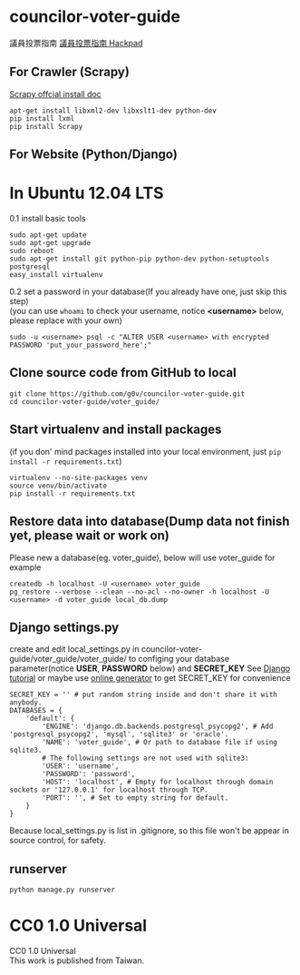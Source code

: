councilor-voter-guide 
================

議員投票指南
[議員投票指南 Hackpad](https://g0v.hackpad.com/KjfdRZ08FZ3)

## For Crawler (Scrapy)

[Scrapy offcial install doc](http://doc.scrapy.org/en/latest/intro/install.html)
```
apt-get install libxml2-dev libxslt1-dev python-dev
pip install lxml
pip install Scrapy
```


## For Website (Python/Django)

In Ubuntu 12.04 LTS
=================
0.1 install basic tools
```
sudo apt-get update
sudo apt-get upgrade
sudo reboot
sudo apt-get install git python-pip python-dev python-setuptools postgresql
easy_install virtualenv
```

0.2 set a password in your database(If you already have one, just skip this step)        
(you can use `whoami` to check your username, notice **&lt;username&gt;**  below, please replace with your own)

```
sudo -u <username> psql -c "ALTER USER <username> with encrypted PASSWORD 'put_your_password_here';"
```

## Clone source code from GitHub to local
```
git clone https://github.com/g0v/councilor-voter-guide.git       
cd councilor-voter-guide/voter_guide/
```

## Start virtualenv and install packages         
(if you don' mind packages installed into your local environment, just `pip install -r requirements.txt`)
```
virtualenv --no-site-packages venv      
source venv/bin/activate        
pip install -r requirements.txt     
```

## Restore data into database(Dump data not finish yet, please wait or work on)       
Please new a database(eg. voter_guide), below will use voter_guide for example
```
createdb -h localhost -U <username> voter_guide
pg_restore --verbose --clean --no-acl --no-owner -h localhost -U <username> -d voter_guide local_db.dump
```

## Django settings.py          
create and edit local_settings.py in councilor-voter-guide/voter_guide/voter_guide/ to configing your database parameter(notice **USER**, **PASSWORD** below) and **SECRET_KEY**
See [Django tutorial](https://docs.djangoproject.com/en/dev/intro/tutorial01/) or maybe use [online generator](http://www.miniwebtool.com/django-secret-key-generator/) to get SECRET_KEY for convenience				
```
SECRET_KEY = '' # put random string inside and don't share it with anybody.
DATABASES = {
    'default': {
        'ENGINE': 'django.db.backends.postgresql_psycopg2', # Add 'postgresql_psycopg2', 'mysql', 'sqlite3' or 'oracle'.
        'NAME': 'voter_guide', # Or path to database file if using sqlite3.
        # The following settings are not used with sqlite3:
        'USER': 'username',
        'PASSWORD': 'password',
        'HOST': 'localhost', # Empty for localhost through domain sockets or '127.0.0.1' for localhost through TCP.
        'PORT': '', # Set to empty string for default.
    }
}
```
Because local_settings.py is list in .gitignore, so this file won't be appear in source control, for safety.

## runserver
```
python manage.py runserver
```

CC0 1.0 Universal
=================
CC0 1.0 Universal       
This work is published from Taiwan.     
